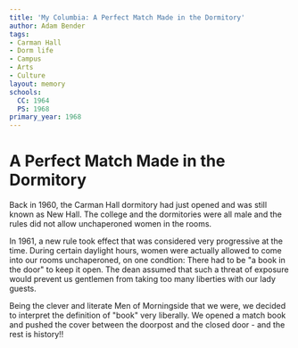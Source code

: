 ```yaml
---
title: 'My Columbia: A Perfect Match Made in the Dormitory'
author: Adam Bender
tags:
- Carman Hall
- Dorm life
- Campus
- Arts
- Culture
layout: memory
schools:
  CC: 1964
  PS: 1968
primary_year: 1968
---
```

# A Perfect Match Made in the Dormitory

Back in 1960, the Carman Hall dormitory had just opened and was still known as New Hall. The college and the dormitories were all male and the rules did not allow unchaperoned women in the rooms.

In 1961, a new rule took effect that was considered very progressive at the time. During certain daylight hours, women were actually allowed to come into our rooms unchaperoned, on one condtion: There had to be "a book in the door" to keep it open. The dean assumed that such a threat of exposure would prevent us gentlemen from taking too many liberties with our lady guests.

Being the clever and literate Men of Morningside that we were, we decided to interpret the definition of "book" very liberally. We opened a match book and pushed the cover between the doorpost and the closed door  - and the rest is history!!
